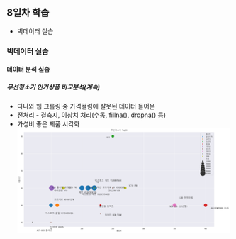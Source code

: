 ## 8일차 학습
- 빅데이터 실습

### 빅데이터 실습
#### 데이터 분석 실습

##### 무선청소기 인기상품 비교분석(계속)
- 다나와 웹 크롤링 중 가격컬럼에 잘못된 데이터 들어온 
- 전처리
      - 결측지, 이상치 처리(수동, fillna(), dropna() 등)
- 가성비 좋은 제품 시각화
    ![시각화](https://raw.githubusercontent.com/GangGnagGnag/bigdata-analysis-2024/main/images/ba011.png)
